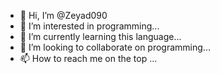 - 👋 Hi, I’m @Zeyad090
- 👀 I’m interested in programming...
- 🌱 I’m currently learning this language...
- 💞️ I’m looking to collaborate on programming...
- 📫 How to reach me on the top ...

<!---
Zeyad090/Zeyad090 is a ✨ special ✨ repository because its `README.md` (this file) appears on your GitHub profile.
You can click the Preview link to take a look at your changes.
--->
